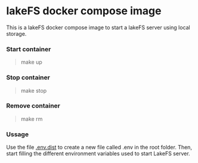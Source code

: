 # lakeFS docker compose image

This is a lakeFS docker compose image to start a lakeFS server using local storage.

### Start container

> make up

### Stop container

> make stop

### Remove container

> make rm

### Ussage
Use the file [.env.dist](.env.dist) to create a new file called .env in the root folder. Then, start filling the different environment variables used to start LakeFS server.

